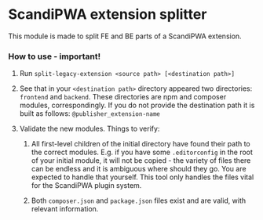 # ScandiPWA extension splitter

This module is made to split FE and BE parts of a ScandiPWA extension.

### How to use - important!

1. Run `split-legacy-extension <source path> [<destination path>]`
2. See that in your `<destination path>` directory appeared two directories: `frontend` and `backend`. These directories are npm and composer modules, correspondingly. If you do not provide the destination path it is built as follows: `@publisher_extension-name`
3. Validate the new modules. Things to verify:

    1. All first-level children of the initial directory have found their path to the correct modules. E.g. if you have some `.editorconfig` in the root of your initial module, it will not be copied - the variety of files there can be endless and it is ambiguous where should they go. You are expected to handle that yourself. This tool only handles the files vital for the ScandiPWA plugin system.

    2. Both `composer.json` and `package.json` files exist and are valid, with relevant information.
